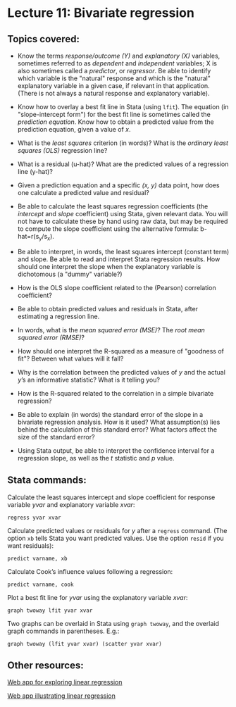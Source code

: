 # Lecture 11: Bivariate regression

## Topics covered:

* Know the terms *response/outcome (Y)* and *explanatory (X)* variables, sometimes referred to as *dependent* and *independent* variables; X is also sometimes called a *predictor*, or *regressor*. Be able to identify which variable is the "natural" response and which is the "natural" explanatory variable in a given case, if relevant in that application. (There is not always a natural response and explanatory variable).

* Know how to overlay a best fit line in Stata (using `lfit`). The equation (in "slope-intercept form") for the best fit line is sometimes called the *prediction equation*. Know how to obtain a predicted value from the prediction equation, given a value of *x*. 

* What is the *least squares* criterion (in words)? What is the *ordinary least squares (OLS)* regression line?

* What is a residual (u-hat)? What are the predicted values of a regression line (y-hat)?

* Given a prediction equation and a specific *(x, y)* data point, how does one calculate a predicted value and residual?

* Be able to calculate the least squares regression coefficients (the *intercept* and *slope* coefficient) using Stata, given relevant data. You will not have to calculate these by hand using raw data, but may be required to compute the slope coefficient using the alternative formula: b-hat=r(s<sub>y</sub>/s<sub>x</sub>).

* Be able to interpret, in words, the least squares intercept (constant term) and slope. Be able to read and interpret Stata regression results. How should one interpret the slope when the explanatory variable is dichotomous (a "dummy" variable?)

* How is the OLS slope coefficient related to the (Pearson) correlation coefficient?

* Be able to obtain predicted values and residuals in Stata, after estimating a regression line.

* In words, what is the *mean squared error (MSE)*?  The *root mean squared error (RMSE)*? 

* How should one interpret the R-squared as a measure of "goodness of fit"? Between what values will it fall?

* Why is the correlation between the predicted values of *y* and the actual *y*’s an informative statistic?  What is it telling you?

* How is the R-squared related to the correlation in a simple bivariate regression?

* Be able to explain (in words) the standard error of the slope in a bivariate regression analysis. How is it used? What assumption(s) lies behind the calculation of this standard error? What factors affect the size of the standard error? 

* Using Stata output, be able to interpret the confidence interval for a regression slope, as well as the *t* statistic and *p* value.

## Stata commands:

Calculate the least squares intercept and slope coefficient for response variable *yvar* and explanatory variable *xvar*:

`regress yvar xvar`

Calculate predicted values or residuals for *y* after a `regress` command. (The option `xb` tells Stata you want predicted values. Use the option `resid` if you want residuals):
  
`predict varname, xb`

Calculate Cook’s influence values following a regression:

`predict varname, cook`

Plot a best fit line for *yvar* using the explanatory variable *xvar*:

`graph twoway lfit yvar xvar`

Two graphs can be overlaid in Stata using `graph twoway`, and the overlaid graph commands in parentheses. E.g.:

`graph twoway (lfit yvar xvar) (scatter yvar xvar)`

## Other resources:

[Web app for exploring linear regression](https://istats.shinyapps.io/ExploreLinReg/)

[Web app illustrating linear regression](https://istats.shinyapps.io/LinearRegression/)


<!---
* x&#772; for x-bar
* &pi; for pi
* p&#770; for p-hat
* &mu; for mu
* &sigma; for sigma
* H<sub>0</sub> to use subscript
--->



